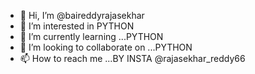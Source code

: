 - 👋 Hi, I’m @baireddyrajasekhar
- 👀 I’m interested in PYTHON
- 🌱 I’m currently learning ...PYTHON
- 💞️ I’m looking to collaborate on ...PYTHON
- 📫 How to reach me ...BY INSTA @rajasekhar_reddy66

<!---
baireddyrajasekhar/baireddyrajasekhar is a ✨ special ✨ repository because its `README.md` (this file) appears on your GitHub profile.
You can click the Preview link to take a look at your changes.
--->
